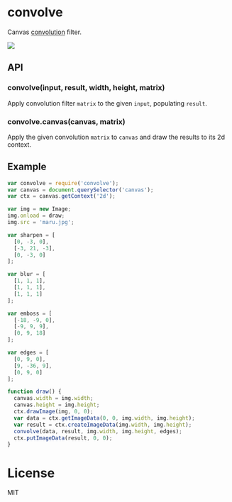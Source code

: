 
# convolve

  Canvas [convolution](http://en.wikipedia.org/wiki/Convolution) filter.

  ![](http://f.cl.ly/items/3m1B1n241u0O2U3S0N01/Screen%20Shot%202012-09-25%20at%209.39.59%20AM.png)

## API

### convolve(input, result, width, height, matrix)

  Apply convolution filter `matrix` to the given `input`, populating `result`.

### convolve.canvas(canvas, matrix)

  Apply the given convolution `matrix` to `canvas` and draw the results to its 2d context.

## Example

```js
var convolve = require('convolve');
var canvas = document.querySelector('canvas');
var ctx = canvas.getContext('2d');

var img = new Image;
img.onload = draw;
img.src = 'maru.jpg';

var sharpen = [
  [0, -3, 0],
  [-3, 21, -3],
  [0, -3, 0]
];

var blur = [
  [1, 1, 1],
  [1, 1, 1],
  [1, 1, 1]
];

var emboss = [
  [-18, -9, 0],
  [-9, 9, 9],
  [0, 9, 18]
];

var edges = [
  [0, 9, 0],
  [9, -36, 9],
  [0, 9, 0]
];

function draw() {
  canvas.width = img.width;
  canvas.height = img.height;
  ctx.drawImage(img, 0, 0);
  var data = ctx.getImageData(0, 0, img.width, img.height);
  var result = ctx.createImageData(img.width, img.height);
  convolve(data, result, img.width, img.height, edges);
  ctx.putImageData(result, 0, 0);
}
```

# License

  MIT

